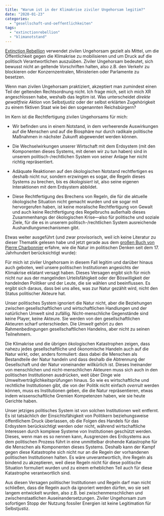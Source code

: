 ```yaml
---
title: "Warum ist in der Klimakrise ziviler Ungehorsam legitim?"
date: "2020-01-23"
categories: 
  - "gesellschaft-und-oeffentlichkeiten"
tags: 
  - "extinctionrebellion"
  - "klimanotstand"
---
```


[Extinction Rebellion](https://rebellion.earth/ "Home - Extinction Rebellion") verwendet zivilen Ungehorsam gezielt als Mittel, um die Öffentlichkeit gegen die Klimakrise zu mobilisieren und um Druck auf die politisch Verantwortlichen auszuüben. Ziviler Ungehorsam bedeutet, sich bewusst nicht an geltende Vorschriften halten, also z.B. den Verkehr zu blockieren oder Konzernzentralen, Ministerien oder Parlamente zu besetzen.

Wenn man zivilen Ungehorsam praktiziert, akzeptiert man zumindest einen Teil der geltenden Rechtsordnung nicht. Ich frage mich, seit ich mich XR angeschlossen habe, weshalb das legitim ist. Was unterscheidet _direkte gewaltfreie Aktion_ von Selbstjustiz oder der selbst erklärten Zugehörigkeit zu einem fiktiven Staat wie bei den sogenannten Reichsbürgern?

Im Kern ist die Rechtfertigung zivilen Ungehorsams für mich:

- Wir befinden uns in einem Notstand, in dem verheerende Auswirkungen auf die Menschen und auf die Biosphäre nur durch radikale politische Maßnahmen in nächster Zukunft abgewendet werden können.
    
- Die Wechselwirkungen unserer Wirtschaft mit dem Erdsystem (mit den Komponenten dieses Systems, mit denen wir zu tun haben) sind in unserem politisch-/rechtlichen System von seiner Anlage her nicht richtig repräsentiert.
    
- Adäquate Reaktionen auf den ökologischen Notstand rechtfertigen es deshalb nicht nur, sondern erzwingen es sogar, die Regeln dieses Systems zu brechen, bis es _ökologisiert_ ist, also seine eigenen Interaktionen mit dem Erdsystem abbildet.
    
- Diese Rechtfertigung des Brechens von Regeln, die für die aktuelle ökologische Situation nicht gemacht wurden und sie sogar mit hervorgerufen haben, ist keine moralische Rechtfertigung von Gewalt und auch keine Rechtfertigung des Regelbruchs außerhalb dieses Zusammenhangs der ökologischen Krise—also für politische und soziale Ziele, für die es in unserem politisch-/rechtlichen System ausreichende Aushandlungsmechanismen gibt.
    

Etwas weiter ausgeführt (und zwar provisorisch, weil ich keine Literatur zu dieser Thematik gelesen habe und jetzt gerade aus dem [großen Buch von Pierre Charbonnier](https://editionsladecouverte.fr/catalogue/index-Abondance_et_libert__-9782348046780.html "Abondance et liberté - Pierre CHARBONNIER - Éditions La Découverte") erfahre, wie die Natur im politischen Denken seit dem 17. Jahrhundert berücksichtigt wurde):

Für mich ist ziviler Ungehorsam in diesem Fall legitim und darüber hinaus auch geboten, weil unsere politischen Institutionen angesichts der Klimakrise eklatant versagt haben. Dieses Versagen ergibt sich für mich nicht nur aus der mangelnden Urteilsfähigkeit oder der Böswilligkeit der handelnden Politiker und der Leute, die sie wählen und beeinflussen. Es ergibt sich daraus, dass bei uns alles, was zur Natur gezählt wird, nicht den Status politischer Akteure hat.

Unser politisches System ignoriert die Natur nicht, aber die Beziehungen zwischen gesellschaftlichen und wirtschaftlichen Handlungen und der natürlichen Umwelt sind zufällig. Nicht-menschliche Gegenstände sind keine Player, keine Akteure. Sie werden von den gesellschaftlichen Akteuren scharf unterschieden. Die _Umwelt_ gehört zu den Rahmenbedingungen gesellschaftlichen Handelns, aber nicht zu seinen Teilnehmern.

Die Klimakrise und die übrigen ökologischen Katastrophen zeigen, dass nahezu jedes gesellschaftliche und ökonomische Handeln auch auf die Natur wirkt, oder, anders formuliert: dass dabei die Menschen als Bestandteile der Natur handeln und dass deshalb die Abtrennung der Gesellschaft und der Natur voneinander willkürlich ist. Dieses Ineinander von menschlichen und nicht-menschlichen Akteuren muss sich auch in den politischen Institutionen ausdrücken, weit über Dinge wie Umweltverträglichkeitsprüfungen hinaus. So wie es wirtschaftliche und rechtliche Institutionen gibt, die von der Politik nicht einfach _overrult_ werden können, muss es Institutionen geben, die die Natur repräsentieren, etwas indem wissenschaftliche Gremien Kompetenzen haben, wie sie heute Gerichte haben.

Unser jetziges politisches System ist von solchen Institutionen weit entfernt. Es ist tatsächlich der Einsichtsfähigkeit von Politikern beziehungsweise öffentlichem Druck überlassen, ob die Folgen des Handels für das Erdsystem berücksichtigt werden oder nicht, während wirtschaftliche Interessen durch komplexe Systeme von Institutionen geschützt werden. Dieses, wenn man es so nennen kann, Ausgrenzen des Erdsystems aus dem politischen Prozess führt in eine unmittelbar drohende Katastrophe für die Menschen als Komponenten dieses Systems. Deshalb kann der Kampf gegen diese Katastrophe sich nicht nur an die Regeln der vorhandenen politischen Institutionen halten. Es wäre unverantwortlich, ihre Regeln als bindend zu akzeptieren, weil diese Regeln nicht für diese politische Situation formuliert wurden und zu einem erheblichen Teil auch für diese Katastrophe verantwortlich sind.

Aus diesen Versagen politischer Institutionen und Regeln darf man nicht schließen, dass die Regeln auch da ignoriert werden dürfen, wo sie seit langem entwickelt wurden, also z.B. bei zwischenmenschlichen und zwischenstaatlichen Auseinandersetzungen. Ziviler Ungehorsam zum sofortigen Stopp der Nutzung fossiler Energien ist keine Legitimation für Selbstjustiz.
